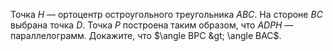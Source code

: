 Точка $H$ — ортоцентр остроугольного треугольника $ABC$. На
стороне $BC$ выбрана точка $D$. Точка $P$ построена  таким
образом, что $ADPH$ — параллелограмм. Докажите, что $\angle BPC &gt; \angle BAC$.